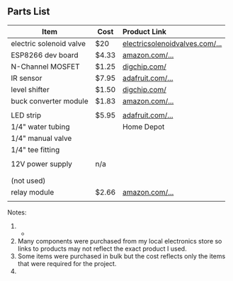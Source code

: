 ## Parts List

| Item                    | Cost  | Product Link                                                 |
| ----------------------- | ----- | :----------------------------------------------------------- |
| electric solenoid valve | $20   | [electricsolenoidvalves.com/...](https://www.electricsolenoidvalves.com/1-4-12v-dc-electric-plastic-solenoid-valve/?gclid=Cj0KCQiA7OnxBRCNARIsAIW53B_mqhWERAm4H16aWnoii-s6UdT-edAzLE60pQY-LprUZFgntIm0AdwaAoupEALw_wcB) |
| ESP8266 dev board       | $4.33 | [amazon.com/...](https://www.amazon.com/HiLetgo-Internet-Development-Wireless-Micropython/dp/B010N1SPRK?ref_=ast_sto_dp) |
| N-Channel MOSFET        | $1.25 | [digchip.com/](https://www.digchip.com/datasheets/parts/datasheet/169/2SK2049.php) |
| IR sensor               | $7.95 | [adafruit.com/...](https://www.adafruit.com/product/1927)    |
| level shifter           | $1.50 | [digchip.com/](https://www.digchip.com/datasheets/parts/datasheet/364/74AHCT125.php) |
| buck converter module   | $1.83 | [amazon.com/...](https://www.amazon.com/Valefod-Efficiency-Voltage-Regulator-Converter/dp/B076H3XHXP?ref_=ast_bbp_dp&th=1&psc=1) |
|                         |       |                                                              |
| LED strip               | $5.95 | [adafruit.com/...](https://www.adafruit.com/product/1426)    |
| 1/4" water tubing       |       | Home Depot                                                   |
| 1/4" manual valve       |       |                                                              |
| 1/4" tee fitting        |       |                                                              |
|                         |       |                                                              |
| 12V power supply        | n/a   |                                                              |
|                         |       |                                                              |
|                         |       |                                                              |
| (not used)              |       |                                                              |
| relay module            | $2.66 | [amazon.com/...](https://www.amazon.com/MCIGICM-Channel-Raspberry-Optocoupler-Expansion/dp/B072BY3KJF?ref_=ast_sto_dp) |
|                         |       |                                                              |

Notes:

1. -
2. Many components were purchased from my local electronics store so links to products may not reflect the exact product I used.
3. Some items were purchased in bulk but the cost reflects only the items that were required for the project.
4. 